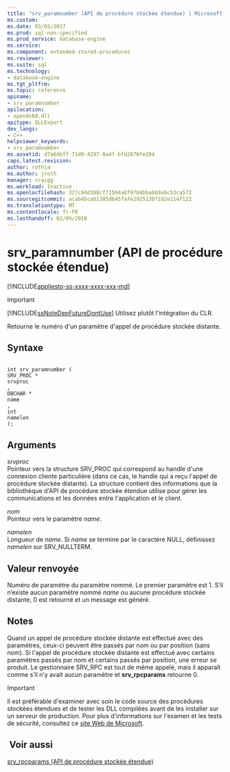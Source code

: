```yaml
---
title: "srv_paramnumber (API de procédure stockée étendue) | Microsoft Docs"
ms.custom: 
ms.date: 03/03/2017
ms.prod: sql-non-specified
ms.prod_service: database-engine
ms.service: 
ms.component: extended-stored-procedures
ms.reviewer: 
ms.suite: sql
ms.technology:
- database-engine
ms.tgt_pltfrm: 
ms.topic: reference
apiname:
- srv_paramnumber
apilocation:
- opends60.dll
apitype: DLLExport
dev_langs:
- C++
helpviewer_keywords:
- srv_paramnumber
ms.assetid: d7a6dbff-71d9-4297-8a4f-bfd2876fe204
caps.latest.revision: 
author: rothja
ms.author: jroth
manager: craigg
ms.workload: Inactive
ms.openlocfilehash: 327c94d388cf71594a8f9784bba6b9a9c53ca572
ms.sourcegitcommit: acab4bcab1385d645fafe2925130f102e114f122
ms.translationtype: MT
ms.contentlocale: fr-FR
ms.lasthandoff: 02/09/2018
---
```

# <a name="srvparamnumber-extended-stored-procedure-api"></a>srv_paramnumber (API de procédure stockée étendue)
[!INCLUDE[appliesto-ss-xxxx-xxxx-xxx-md](../../includes/appliesto-ss-xxxx-xxxx-xxx-md.md)]
    
> [!IMPORTANT]  
>  [!INCLUDE[ssNoteDepFutureDontUse](../../includes/ssnotedepfuturedontuse-md.md)] Utilisez plutôt l'intégration du CLR.  
  
 Retourne le numéro d'un paramètre d'appel de procédure stockée distante.  
  
## <a name="syntax"></a>Syntaxe  
  
```  
  
int srv_paramnumber (  
SRV_PROC *  
srvproc  
,  
DBCHAR *  
name  
,   
int  
namelen   
);  
```  
  
## <a name="arguments"></a>Arguments  
 *srvproc*  
 Pointeur vers la structure SRV_PROC qui correspond au handle d'une connexion cliente particulière (dans ce cas, le handle qui a reçu l'appel de procédure stockée distante). La structure contient des informations que la bibliothèque d'API de procédure stockée étendue utilise pour gérer les communications et les données entre l'application et le client.  
  
 *nom*  
 Pointeur vers le paramètre *name*.  
  
 *namelen*  
 Longueur de *name*. Si *name* se termine par le caractère NULL, définissez *namelen* sur SRV_NULLTERM.  
  
## <a name="returns"></a>Valeur renvoyée  
 Numéro de paramètre du paramètre nommé. Le premier paramètre est 1. S’il n’existe aucun paramètre nommé *name* ou aucune procédure stockée distante, 0 est retourné et un message est généré.  
  
## <a name="remarks"></a>Notes   
 Quand un appel de procédure stockée distante est effectué avec des paramètres, ceux-ci peuvent être passés par nom ou par position (sans nom). Si l'appel de procédure stockée distante est effectué avec certains paramètres passés par nom et certains passés par position, une erreur se produit. Le gestionnaire SRV_RPC est tout de même appelé, mais il apparaît comme s’il n’y avait aucun paramètre et **srv_rpcparams** retourne 0.  
  
> [!IMPORTANT]  
>  Il est préférable d'examiner avec soin le code source des procédures stockées étendues et de tester les DLL compilées avant de les installer sur un serveur de production. Pour plus d'informations sur l'examen et les tests de sécurité, consultez ce [site Web de Microsoft](http://go.microsoft.com/fwlink/?LinkID=54761&amp;clcid=0x409http://msdn.microsoft.com/security/).  
  
## <a name="see-also"></a> Voir aussi  
 [srv_rpcparams &#40;API de procédure stockée étendue&#41;](../../relational-databases/extended-stored-procedures-reference/srv-rpcparams-extended-stored-procedure-api.md)  
  
  
